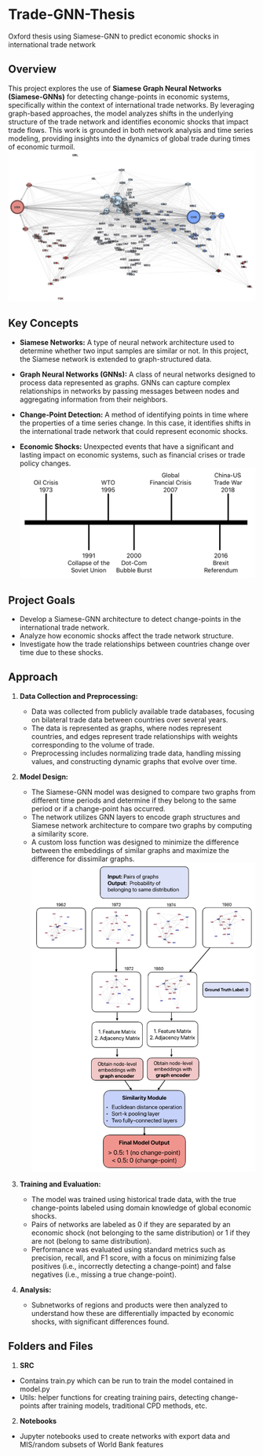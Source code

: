 # Trade-GNN-Thesis
Oxford thesis using Siamese-GNN to predict economic shocks in international trade network

## Overview

This project explores the use of **Siamese Graph Neural Networks (Siamese-GNNs)** for detecting change-points in economic systems, specifically within the context of international trade networks. By leveraging graph-based approaches, the model analyzes shifts in the underlying structure of the trade network and identifies economic shocks that impact trade flows. This work is grounded in both network analysis and time series modeling, providing insights into the dynamics of global trade during times of economic turmoil.
![Trade Network](Images/world_network.png)

## Key Concepts

- **Siamese Networks:** A type of neural network architecture used to determine whether two input samples are similar or not. In this project, the Siamese network is extended to graph-structured data.
  
- **Graph Neural Networks (GNNs):** A class of neural networks designed to process data represented as graphs. GNNs can capture complex relationships in networks by passing messages between nodes and aggregating information from their neighbors.
  
- **Change-Point Detection:** A method of identifying points in time where the properties of a time series change. In this case, it identifies shifts in the international trade network that could represent economic shocks.

- **Economic Shocks:** Unexpected events that have a significant and lasting impact on economic systems, such as financial crises or trade policy changes.
![Trade Network](Images/Global_Crises.png)

## Project Goals

- Develop a Siamese-GNN architecture to detect change-points in the international trade network.
- Analyze how economic shocks affect the trade network structure.
- Investigate how the trade relationships between countries change over time due to these shocks.

## Approach

1. **Data Collection and Preprocessing:**
   - Data was collected from publicly available trade databases, focusing on bilateral trade data between countries over several years.
   - The data is represented as graphs, where nodes represent countries, and edges represent trade relationships with weights corresponding to the volume of trade.
   - Preprocessing includes normalizing trade data, handling missing values, and constructing dynamic graphs that evolve over time.

2. **Model Design:**
   - The Siamese-GNN model was designed to compare two graphs from different time periods and determine if they belong to the same period or if a change-point has occurred.
   - The network utilizes GNN layers to encode graph structures and Siamese network architecture to compare two graphs by computing a similarity score.
   - A custom loss function was designed to minimize the difference between the embeddings of similar graphs and maximize the difference for dissimilar graphs.
   ![Trade Network](Images/model_layers.png)

3. **Training and Evaluation:**
   - The model was trained using historical trade data, with the true change-points labeled using domain knowledge of global economic shocks.
   - Pairs of networks are labeled as 0 if they are separated by an economic shock (not belonging to the same distribution) or 1 if they are not (belong to same distribution).
   - Performance was evaluated using standard metrics such as precision, recall, and F1 score, with a focus on minimizing false positives (i.e., incorrectly detecting a change-point) and false negatives (i.e., missing a true change-point).

4. **Analysis:**
   - Subnetworks of regions and products were then analyzed to understand how these are differentially impacted by economic shocks, with significant differences found.

## Folders and Files
1. **SRC** 
- Contains train.py which can be run to train the model contained in model.py
- Utils: helper functions for creating training pairs, detecting change-points after training models, traditional CPD methods, etc.
2. **Notebooks**
- Jupyter notebooks used to create networks with export data and MIS/random subsets of World Bank features
